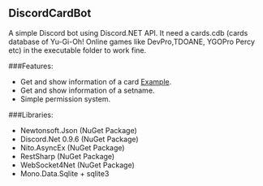 ## DiscordCardBot
A simple Discord bot using Discord.NET API.
It need a cards.cdb (cards database of Yu-Gi-Oh! Online games like DevPro,TDOANE, YGOPro Percy etc) in the executable folder to work fine.

###Features:
* Get and show information of a card [Example](https://puu.sh/umI2u/5af276f7a4.png).
* Get and show information of a setname.
* Simple permission system.

###Libraries:
* Newtonsoft.Json (NuGet Package)
* Discord.Net 0.9.6 (NuGet Package)
* Nito.AsyncEx (NuGet Package)
* RestSharp (NuGet Package)
* WebSocket4Net (NuGet Package)
* Mono.Data.Sqlite + sqlite3 
